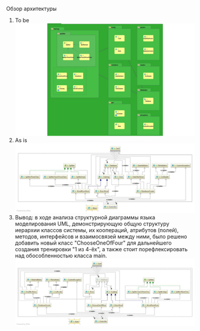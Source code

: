Обзор архитектуры
1. To be 
![](https://github.com/Anastasiyabordak/Loci/blob/master/doc/component.jpg)
2. As is
![](https://github.com/Anastasiyabordak/Loci/blob/master/doc/bclass.jpeg)
3. Вывод: в ходе анализа структурной диаграммы языка моделирования UML, демонстрирующую общую структуру иерархии классов системы, их коопераций, атрибутов (полей), методов, интерфейсов и взаимосвязей между ними, было решено добавить новый класс "ChooseOneOfFour" для дальнейшего создания тренировки "1 из 4-ёх", а также стоит порефлексировать над обособленностью класса main.
![](https://github.com/Anastasiyabordak/Loci/blob/master/doc/aclass.jpeg)
